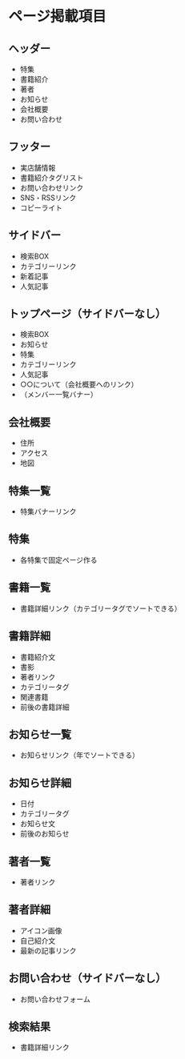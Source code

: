 # ページ掲載項目

## ヘッダー
- 特集
- 書籍紹介
- 著者
- お知らせ
- 会社概要
- お問い合わせ

## フッター
- 実店舗情報
- 書籍紹介タグリスト
- お問い合わせリンク
- SNS・RSSリンク
- コピーライト

## サイドバー
- 検索BOX
- カテゴリーリンク
- 新着記事
- 人気記事

## トップページ（サイドバーなし）
- 検索BOX
- お知らせ
- 特集
- カテゴリーリンク
- 人気記事
- ○○について（会社概要へのリンク）
- （メンバー一覧バナー）

## 会社概要
- 住所
- アクセス
- 地図

## 特集一覧
- 特集バナーリンク

## 特集
- 各特集で固定ページ作る

## 書籍一覧
- 書籍詳細リンク（カテゴリータグでソートできる）

## 書籍詳細
- 書籍紹介文
- 書影
- 著者リンク
- カテゴリータグ
- 関連書籍
- 前後の書籍詳細

## お知らせ一覧
- お知らせリンク（年でソートできる）

## お知らせ詳細
- 日付
- カテゴリータグ
- お知らせ文
- 前後のお知らせ

## 著者一覧
- 著者リンク

## 著者詳細
- アイコン画像
- 自己紹介文
- 最新の記事リンク

## お問い合わせ（サイドバーなし）
- お問い合わせフォーム

## 検索結果
- 書籍詳細リンク

